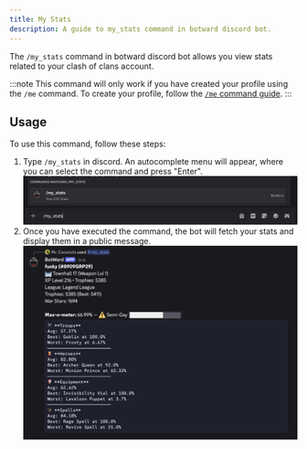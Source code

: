 ```yaml
---
title: My Stats
description: A guide to my_stats command in botward discord bot.
---
```


The `/my_stats` command in botward discord bot allows you view stats related to your clash of clans account.

:::note
This command will only work if you have created your profile using the `/me` command.
To create your profile, follow the [`/me` command guide](../me).
:::

## Usage

To use this command, follow these steps:

1. Type `/my_stats` in discord. An autocomplete menu will appear, where you can select the command and press "Enter".
   ![My Stats Command Autocomplete](../../../assets/my-stats/command_preview.png)
2. Once you have executed the command, the bot will fetch your stats and display them in a public message.
   ![Stats Command Result](../../../assets/my-stats/stats.png)
